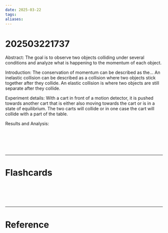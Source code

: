 ```yaml
---
date: 2025-03-22
tags: 
aliases:
---
```

# 202503221737
Abstract: The goal is to observe two objects colliding under several conditions and analyze what is happening to the momentum of each object.

Introduction: The conservation of momentum can be described as the… An inelastic collision can be described as a collision where two objects stick together after they collide. An elastic collision is where two objects are still separate after they collide.

Experiment details: With a cart in front of a motion detector, it is pushed towards another cart that is either also moving towards the cart or is in a state of equilibrium. The two carts will collide or in one case the cart will collide with a part of the table.

Results and Analysis: 


# ‌
---
# Flashcards


# ‌
---
# Reference
